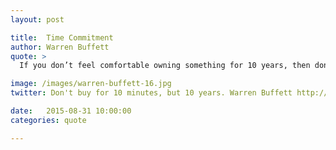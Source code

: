 ```yaml
---
layout: post

title:  Time Commitment
author: Warren Buffett
quote: >
  If you don’t feel comfortable owning something for 10 years, then don’t own it for 10 minutes.

image: /images/warren-buffett-16.jpg
twitter: Don't buy for 10 minutes, but 10 years. Warren Buffett http://quotes.stockflare.com/

date:   2015-08-31 10:00:00
categories: quote

---
```


